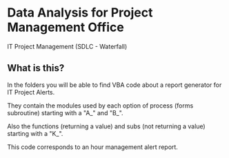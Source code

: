 # Data Analysis for Project Management Office
IT Project Management (SDLC - Waterfall)

## What is this?
In the folders you will be able to find VBA code about a report generator for IT Project Alerts.

They contain the modules used by each option of process (forms subroutine) starting with a "A_" and "B_".

Also the functions (returning a value) and subs (not returning a value) starting with a "K_".

This code corresponds to an hour management alert report.

